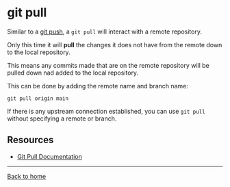 # git pull

Similar to a [git push](./Push.md), a `git pull` will interact with a remote repository.

Only this time it will **pull** the changes it does not have from the remote down to the local repository.

This means any commits made that are on the remote repository will be pulled down nad added to the local repository.

This can be done by adding the remote name and branch name:

```
git pull origin main
```

If there is any upstream connection established, you can use `git pull`
without specifying a remote or branch.

## Resources
- [Git Pull Documentation](https://git-scm.com/docs/git-pull)
---

[Back to home](./README.md)